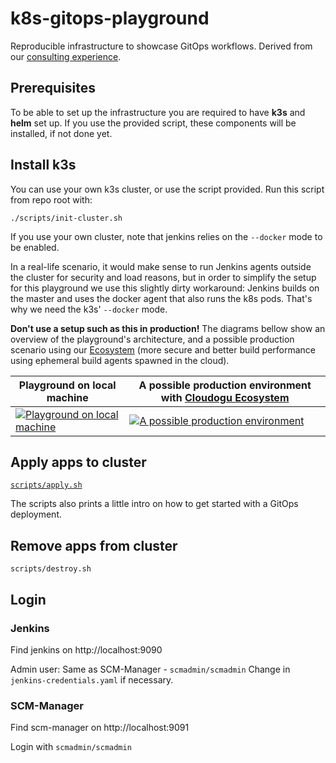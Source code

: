 # k8s-gitops-playground

Reproducible infrastructure to showcase GitOps workflows. Derived from our [consulting experience](https://cloudogu.com/en/consulting/).

## Prerequisites

To be able to set up the infrastructure you are required to have **k3s** and **helm** set up.
If you use the provided script, these components will be installed, if not done yet.

## Install k3s

You can use your own k3s cluster, or use the script provided.
Run this script from repo root with:

`./scripts/init-cluster.sh`

If you use your own cluster, note that jenkins relies on the `--docker` mode to be enabled.

In a real-life scenario, it would make sense to run Jenkins agents outside the cluster for security and load reasons,
but in order to simplify the setup for this playground we use this slightly dirty workaround:
Jenkins builds on the master and uses the docker agent that also runs the k8s pods. That's why we need the k3s'
`--docker` mode.

**Don't use a setup such as this in production!** The diagrams bellow show an overview of the playground's architecture,
and a possible production scenario using our [Ecosystem](https://cloudogu.com/en/ecosystem/) (more secure and better build performance using ephemeral build agents spawned in the cloud).

| Playground on local machine                                                                                                                                                                                                                                                                                                                                                                                                                                                                                                                                                                                                                                                                                                                                                                                                                                                                                                                                                                                                                                                                                                                                                                                                                                                                                                                                                                                                                                                                                                                                                                                                                                                                                                                                                                                                                                                                                                                                                                                                                                                                                                                                                                                            | A possible production environment with [Cloudogu Ecosystem](https://cloudogu.com/en/ecosystem/)                                                                                                                                                                                                                                                                                                                                                                                                                                                                                                                                                                                                                                                                                                                                                                                                                                                                                                                                                                                                                                                                                                                                                                                                                                                                                                                                                                                                                                                                                                                                                                                                                                                                                                                                                                                                                                                                                                                                                                                                                                                                                                              |
| ---------------------------------------------------------------------------------------------------------------------------------------------------------------------------------------------------------------------------------------------------------------------------------------------------------------------------------------------------------------------------------------------------------------------------------------------------------------------------------------------------------------------------------------------------------------------------------------------------------------------------------------------------------------------------------------------------------------------------------------------------------------------------------------------------------------------------------------------------------------------------------------------------------------------------------------------------------------------------------------------------------------------------------------------------------------------------------------------------------------------------------------------------------------------------------------------------------------------------------------------------------------------------------------------------------------------------------------------------------------------------------------------------------------------------------------------------------------------------------------------------------------------------------------------------------------------------------------------------------------------------------------------------------------------------------------------------------------------------------------------------------------------------------------------------------------------------------------------------------------------------------------------------------------------------------------------------------------------------------------------------------------------------------------------------------------------------------------------------------------------------------------------------------------------------------------------------------------------- | ------------------------------------------------------------------------------------------------------------------------------------------------------------------------------------------------------------------------------------------------------------------------------------------------------------------------------------------------------------------------------------------------------------------------------------------------------------------------------------------------------------------------------------------------------------------------------------------------------------------------------------------------------------------------------------------------------------------------------------------------------------------------------------------------------------------------------------------------------------------------------------------------------------------------------------------------------------------------------------------------------------------------------------------------------------------------------------------------------------------------------------------------------------------------------------------------------------------------------------------------------------------------------------------------------------------------------------------------------------------------------------------------------------------------------------------------------------------------------------------------------------------------------------------------------------------------------------------------------------------------------------------------------------------------------------------------------------------------------------------------------------------------------------------------------------------------------------------------------------------------------------------------------------------------------------------------------------------------------------------------------------------------------------------------------------------------------------------------------------------------------------------------------------------------------------------------------------ |
| [![Playground on local machine](http://www.plantuml.com/plantuml/svg/dLLTJ-Cu57tFh_02hsdOLY24gWee2tGfT0LRZKR3QEJQjwcdZXtvWu8G_tqSrqqQIgRLv05kVCyvFYVNIS-qmShOZ4VHNqmGRYbOnT7Cc5oV9ed2YrRApCnEh0P5f30WJ8l8BCaOcJ7WISwnAFZnt4v02J2WOvqhvlud6TO6LA90Iwi89FEJiXTRmV44ED2uVPGJqs9B3nIcJ00Qz4VtuuVX3ZwCpJ5LdSe7SzruwX2bZUTsgzqwhEKB-ebJoAHevOxuQP_2Sw6d4oh97DGEGEUo6ULjuGLecK5ybFm4CMT2xupNhuBi39x8bsPiXWqeXddn079hGhBg-VU7e_7bw7gysmm8bvRAr5P3MAryE0erBsjx94PAhelp4Imtm0f9dMYIDTZzSJ4S_uFssntSeJIAXAI0zhvAgz2Dr6OFOOrcha3Txi4gUA-7zgV-GczHXDobW1WiKkwetOFbt7jFuj8Nw1939eLNMhOyPPFdeZZIRKUZFhT5T4zng-ZDWpS8nMmTuuhR5m-Tkg94beMHAPWPg4fbKyaDtWcD-WFq02dJHhrwGHLk6ed1y_b_W_WHr7EmZ7EslDl6Azv_3iQJGbrItikg8Jp9dC9Z_ow-mmAdOMktclqkQCfCuJVFNT1S1hTvKM_ZN3CpodL58r9CMHgOkraExwuJ-tTPeGoNSmxDO7uB_yxpa8ijp3hxNbAest5_twCeP4JnjncZ5CJttfh_ijkDutKXT8footaKa4q8FOjMvwIf7uNXeZZkXNV0jPGLXGk3cG2betLU2Vk8UX8JopX5B7FPTLISU2zQUGokGwjN7KRNS47vArhzjkZALgyywe5UjUeA2so8owETqnmhd26ib5pueVKbbmfT3C_xjz7xEaIuH1vn8HK5vN7rpqyTZucHQad0P9ugQGNrfF8hLPVQ__lu-EIaMBsImeIrGtyr2TUbD_qWzEaMTRdoR3P8VhaP_5-JQjZ8kzxsK9WmeAQOxBnPisyXpH-hd86WDkE_0000)](http://www.plantuml.com/plantuml/svg/dLLTJ-Cu57tFh_02hsdOLY24gWee2tGfT0LRZKR3QEJQjwcdZXtvWu8G_tqSrqqQIgRLv05kVCyvFYVNIS-qmShOZ4VHNqmGRYbOnT7Cc5oV9ed2YrRApCnEh0P5f30WJ8l8BCaOcJ7WISwnAFZnt4v02J2WOvqhvlud6TO6LA90Iwi89FEJiXTRmV44ED2uVPGJqs9B3nIcJ00Qz4VtuuVX3ZwCpJ5LdSe7SzruwX2bZUTsgzqwhEKB-ebJoAHevOxuQP_2Sw6d4oh97DGEGEUo6ULjuGLecK5ybFm4CMT2xupNhuBi39x8bsPiXWqeXddn079hGhBg-VU7e_7bw7gysmm8bvRAr5P3MAryE0erBsjx94PAhelp4Imtm0f9dMYIDTZzSJ4S_uFssntSeJIAXAI0zhvAgz2Dr6OFOOrcha3Txi4gUA-7zgV-GczHXDobW1WiKkwetOFbt7jFuj8Nw1939eLNMhOyPPFdeZZIRKUZFhT5T4zng-ZDWpS8nMmTuuhR5m-Tkg94beMHAPWPg4fbKyaDtWcD-WFq02dJHhrwGHLk6ed1y_b_W_WHr7EmZ7EslDl6Azv_3iQJGbrItikg8Jp9dC9Z_ow-mmAdOMktclqkQCfCuJVFNT1S1hTvKM_ZN3CpodL58r9CMHgOkraExwuJ-tTPeGoNSmxDO7uB_yxpa8ijp3hxNbAest5_twCeP4JnjncZ5CJttfh_ijkDutKXT8footaKa4q8FOjMvwIf7uNXeZZkXNV0jPGLXGk3cG2betLU2Vk8UX8JopX5B7FPTLISU2zQUGokGwjN7KRNS47vArhzjkZALgyywe5UjUeA2so8owETqnmhd26ib5pueVKbbmfT3C_xjz7xEaIuH1vn8HK5vN7rpqyTZucHQad0P9ugQGNrfF8hLPVQ__lu-EIaMBsImeIrGtyr2TUbD_qWzEaMTRdoR3P8VhaP_5-JQjZ8kzxsK9WmeAQOxBnPisyXpH-hd86WDkE_0000) | [![A possible production environment](http://www.plantuml.com/plantuml/svg/dLNlRzis4Fsklu9r-rLMvw25KHX64otjl3hrqCuOXcqOQF8iSwP8WZ_i6aN_zvreAMOJQp6c3md5U-_Tuzs9VkiyjJxKCdic59E1Gx2IRBmtxarHMBeVLi9lmYeui4mh3yeFcQwBMh2D05aOILL3pxTX1LQ11vSxOmN-BshgFDZ2WjF1CYYsu_jO7fIaAv30yz4hm_nGD1QoPnpMGW6PbOkFoq_p2tpuO2YtLoSV0gFv6X7tDdQZuMZuCZrVfr-WGgtLq23nR9p3hj5p1TTi2_O28BhiHqLRT0zErv2_Alu1jHNANOnt1yKk1g_qbtviJJrOGMLJ01DyF5bQ_tA-MFwuUB-yh0TCwi1r5KvDw7OUZ4Bg9SrHUAsbQ-OZ-kY5DPAkSApkiVltpNnvIvwFhkWLvraMNP31xpfOSbmRgtU2WnsGhrb6yB70F5ML138eMy_abcbtGBlrW51763WocRpeJZIT8fKaJw8mUO7Mfd-gp-LTVaSLhS162TojErOV4okBp6jZo2SmEjAeCStw4jvxuHV6dQXCgxMe7h6_VVVMVunsC57uv-EAtCN-HUqsIBu-biQ_sN-8tPeDr62f95WQvLqgzr5pE4F6AKRYefpXsIhXl3r4acrVpZ1mY93nOUn8ASEzQTnD37jTWT-0JRPwT9fRJOAF6ktwAShrBxFyCzXTcvaQSNphvpNVDHBVoV0bKjQuo1xthAqmrhYT39B_iH6SW_fhcdQyYqxoFAqkUKDCa3Bha3q8jycwwlR5iyOWoVCqQwlUXgQdOsC03Sa3wNu6NDOMCYfqkJf-cmub7cIkumULdNGdUTSHZEwfPsZC8S5GIsj2hTNxsDzIIst9pVow_91zIo7nauwG6sqvs0Zy_Yv1mWclqCYJyDG2yzeU2PHjAwk3uf7KtL0Ff9x_yFhrUDpiljFAjtiluzCdd4gVyqF8-HIfN3ABvoL_-sdsQohLaoYwVh8eGdcmQyekJjRlMsd_VrNUWkAXbly2)](http://www.plantuml.com/plantuml/svg/dLNlRzis4Fsklu9r-rLMvw25KHX64otjl3hrqCuOXcqOQF8iSwP8WZ_i6aN_zvreAMOJQp6c3md5U-_Tuzs9VkiyjJxKCdic59E1Gx2IRBmtxarHMBeVLi9lmYeui4mh3yeFcQwBMh2D05aOILL3pxTX1LQ11vSxOmN-BshgFDZ2WjF1CYYsu_jO7fIaAv30yz4hm_nGD1QoPnpMGW6PbOkFoq_p2tpuO2YtLoSV0gFv6X7tDdQZuMZuCZrVfr-WGgtLq23nR9p3hj5p1TTi2_O28BhiHqLRT0zErv2_Alu1jHNANOnt1yKk1g_qbtviJJrOGMLJ01DyF5bQ_tA-MFwuUB-yh0TCwi1r5KvDw7OUZ4Bg9SrHUAsbQ-OZ-kY5DPAkSApkiVltpNnvIvwFhkWLvraMNP31xpfOSbmRgtU2WnsGhrb6yB70F5ML138eMy_abcbtGBlrW51763WocRpeJZIT8fKaJw8mUO7Mfd-gp-LTVaSLhS162TojErOV4okBp6jZo2SmEjAeCStw4jvxuHV6dQXCgxMe7h6_VVVMVunsC57uv-EAtCN-HUqsIBu-biQ_sN-8tPeDr62f95WQvLqgzr5pE4F6AKRYefpXsIhXl3r4acrVpZ1mY93nOUn8ASEzQTnD37jTWT-0JRPwT9fRJOAF6ktwAShrBxFyCzXTcvaQSNphvpNVDHBVoV0bKjQuo1xthAqmrhYT39B_iH6SW_fhcdQyYqxoFAqkUKDCa3Bha3q8jycwwlR5iyOWoVCqQwlUXgQdOsC03Sa3wNu6NDOMCYfqkJf-cmub7cIkumULdNGdUTSHZEwfPsZC8S5GIsj2hTNxsDzIIst9pVow_91zIo7nauwG6sqvs0Zy_Yv1mWclqCYJyDG2yzeU2PHjAwk3uf7KtL0Ff9x_yFhrUDpiljFAjtiluzCdd4gVyqF8-HIfN3ABvoL_-sdsQohLaoYwVh8eGdcmQyekJjRlMsd_VrNUWkAXbly2) |

## Apply apps to cluster

[`scripts/apply.sh`](scripts/apply.sh)

The scripts also prints a little intro on how to get started with a GitOps deployment.

## Remove apps from cluster

`scripts/destroy.sh`

## Login

### Jenkins

Find jenkins on http://localhost:9090

Admin user: Same as SCM-Manager - `scmadmin/scmadmin`
Change in `jenkins-credentials.yaml` if necessary.

### SCM-Manager

Find scm-manager on http://localhost:9091

Login with `scmadmin/scmadmin`
